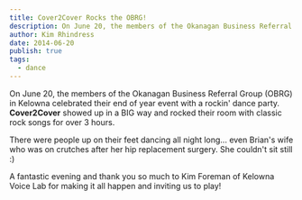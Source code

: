 ```yaml
---
title: Cover2Cover Rocks the OBRG!
description: On June 20, the members of the Okanagan Business Referral Group (OBRG) in Kelowna celebrated their end of year event with a rockin' dance party. Cover2Cover showed up in a BIG way and rocked their room with classic rock songs for over 3 hours.
author: Kim Rhindress
date: 2014-06-20
publish: true
tags:
  - dance
---
```


On June 20, the members of the Okanagan Business Referral Group (OBRG) in Kelowna celebrated their end of year event with a rockin' dance party. **Cover2Cover** showed up in a BIG way and rocked their room with classic rock songs for over 3 hours.

There were people up on their feet dancing all night long... even Brian's wife who was on crutches after her hip replacement surgery. She couldn't sit still :)

A fantastic evening and thank you so much to Kim Foreman of Kelowna Voice Lab for making it all happen and inviting us to play!
